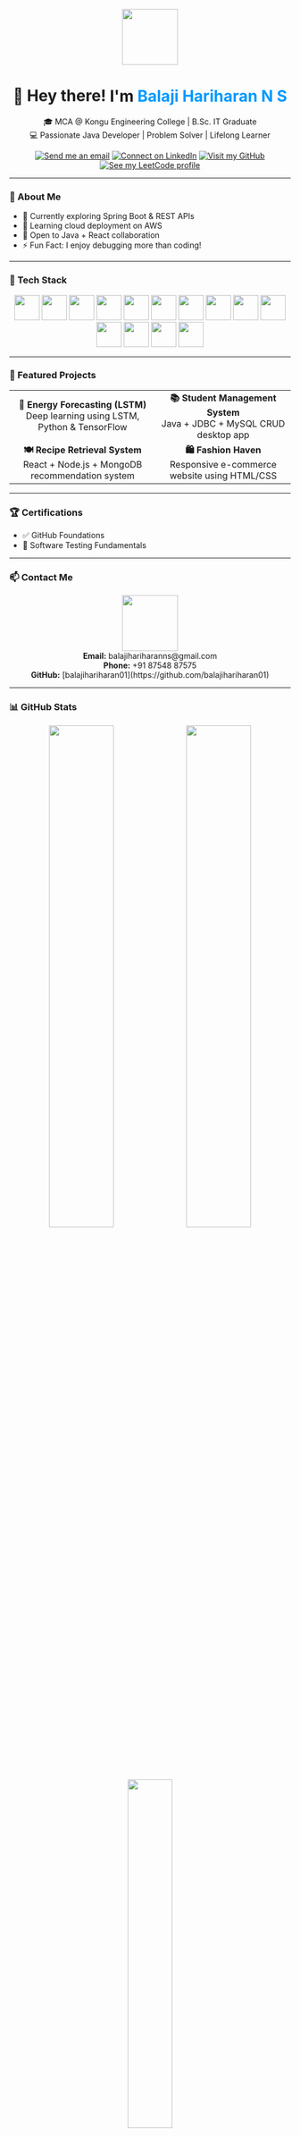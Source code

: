<!-- Header GIF -->
<p align="center">
  <img src="https://media.giphy.com/media/13HgwGsXF0aiGY/giphy.gif" width="100px"><br>



</p>

<h1 align="center">👋 <span style="display:inline-block;animation:bounce 1s infinite;">Hey there!</span> I'm <span style="color:#0099ff">Balaji Hariharan N S</span></h1>

<p align="center">
  🎓 MCA @ Kongu Engineering College | B.Sc. IT Graduate<br>
  💻 Passionate Java Developer | Problem Solver | Lifelong Learner
</p>

<p align="center">
  <a href="mailto:balajihariharanns@gmail.com"><img src="https://img.shields.io/badge/Gmail-D14836?style=for-the-badge&logo=gmail&logoColor=white" title="Send me an email"/></a>
  <a href="https://www.linkedin.com/in/n-s-balaji-hariharan-28109a24a/"><img src="https://img.shields.io/badge/LinkedIn-blue?style=for-the-badge&logo=linkedin&logoColor=white" title="Connect on LinkedIn"/></a>
  <a href="https://github.com/balajihariharan01"><img src="https://img.shields.io/badge/GitHub-000?style=for-the-badge&logo=github&logoColor=white" title="Visit my GitHub"/></a>
  <a href="https://leetcode.com/u/balajihariharan/"><img src="https://img.shields.io/badge/LeetCode-F89F1B?style=for-the-badge&logo=leetcode&logoColor=white" title="See my LeetCode profile"/></a>
</p>

---

### 🌟 About Me
- 🔭 Currently exploring Spring Boot & REST APIs  
- 🌱 Learning cloud deployment on AWS  
- 👯 Open to Java + React collaboration  
- ⚡ Fun Fact: I enjoy debugging more than coding!

---

### 💼 Tech Stack

<p align="center">
  <a href="https://www.java.com" title="Java"><img src="https://skillicons.dev/icons?i=java" height="45"/></a>
  <a href="https://www.python.org" title="Python"><img src="https://skillicons.dev/icons?i=python" height="45"/></a>
  <a href="https://en.wikipedia.org/wiki/C_(programming_language)" title="C Language"><img src="https://skillicons.dev/icons?i=c" height="45"/></a>
  <a href="https://developer.mozilla.org/en-US/docs/Web/JavaScript" title="JavaScript"><img src="https://skillicons.dev/icons?i=js" height="45"/></a>
  <a href="https://developer.mozilla.org/en-US/docs/Web/HTML" title="HTML5"><img src="https://skillicons.dev/icons?i=html" height="45"/></a>
  <a href="https://developer.mozilla.org/en-US/docs/Web/CSS" title="CSS3"><img src="https://skillicons.dev/icons?i=css" height="45"/></a>
  <a href="https://reactjs.org/" title="React.js"><img src="https://skillicons.dev/icons?i=react" height="45"/></a>
  <a href="https://nodejs.org/" title="Node.js"><img src="https://skillicons.dev/icons?i=nodejs" height="45"/></a>
  <a href="https://www.mongodb.com/" title="MongoDB"><img src="https://skillicons.dev/icons?i=mongodb" height="45"/></a>
  <a href="https://www.mysql.com/" title="MySQL"><img src="https://skillicons.dev/icons?i=mysql" height="45"/></a>
  <a href="https://git-scm.com/" title="Git"><img src="https://skillicons.dev/icons?i=git" height="45"/></a>
  <a href="https://code.visualstudio.com/" title="VS Code"><img src="https://skillicons.dev/icons?i=vscode" height="45"/></a>
  <a href="https://www.eclipse.org/" title="Eclipse"><img src="https://skillicons.dev/icons?i=eclipse" height="45"/></a>
  <a href="https://aws.amazon.com/" title="Amazon Web Services"><img src="https://skillicons.dev/icons?i=aws" height="45"/></a>
</p>

---

### 🚀 Featured Projects

<table>
  <tr>
    <td align="center"><b>🔋 Energy Forecasting (LSTM)</b><br>Deep learning using LSTM, Python & TensorFlow</td>
    <td align="center"><b>📚 Student Management System</b><br>Java + JDBC + MySQL CRUD desktop app</td>
  </tr>
  <tr>
    <td align="center"><b>🍽️ Recipe Retrieval System</b><br>React + Node.js + MongoDB recommendation system</td>
    <td align="center"><b>🛍️ Fashion Haven</b><br>Responsive e-commerce website using HTML/CSS</td>
  </tr>
</table>

---

### 🏆 Certifications

- ✅ GitHub Foundations  
- 🧪 Software Testing Fundamentals  

---

### 📫 Contact Me

<p align="center">
  <img src="https://media.giphy.com/media/3o7aD2saalBwwftBIY/giphy.gif" width="100px"><br>
  <strong>Email:</strong> balajihariharanns@gmail.com<br>
  <strong>Phone:</strong> +91 87548 87575<br>
  <strong>GitHub:</strong> [balajihariharan01](https://github.com/balajihariharan01)
</p>

---

### 📊 GitHub Stats

<p align="center">
  <img src="https://github-readme-stats.vercel.app/api?username=balajihariharan01&show_icons=true&theme=radical" width="48%" />
  <img src="https://github-readme-streak-stats.herokuapp.com/?user=balajihariharan01&theme=radical" width="48%" />
</p>

<p align="center">
  <img src="https://github-readme-stats.vercel.app/api/top-langs/?username=balajihariharan01&layout=compact&theme=radical" width="40%" />
</p>

---

<p align="center">
  <img src="https://komarev.com/ghpvc/?username=balajihariharan01&label=Profile%20views&color=0e75b6&style=flat" alt="Profile Views">
</p>

<!-- Bouncing Text Animation (Optional: works only in GitHub Pages or rendered HTML) -->
<style>
@keyframes bounce {
  0%, 100% { transform: translateY(0px); }
  50% { transform: translateY(-8px); }
}
</style>
